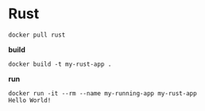 # Rust

```
docker pull rust
```

__build__
```
docker build -t my-rust-app .
```

__run__
```
docker run -it --rm --name my-running-app my-rust-app
Hello World!
```